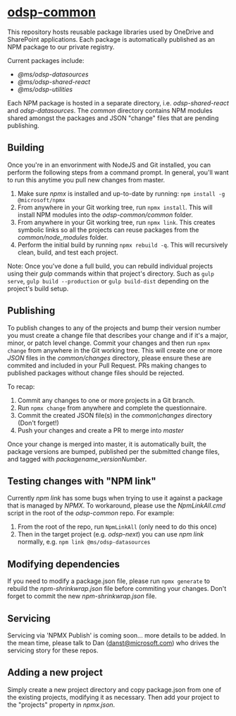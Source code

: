 # [odsp-common](https://onedrive.visualstudio.com/DefaultCollection/OneDriveWeb/_git/odsp-common)
This repository hosts reusable package libraries used by OneDrive and SharePoint applications. Each package is automatically published as an NPM package to our private registry.

Current packages include:
- *@ms/odsp-datasources*
- *@ms/odsp-shared-react*
- *@ms/odsp-utilities*

Each NPM package is hosted in a separate directory, i.e. *odsp-shared-react* and *odsp-datasources*. The *common* directory contains NPM modules shared amongst the packages and JSON "change" files that are pending publishing.

## Building

Once you're in an envorinment with NodeJS and Git installed, you can perform the following steps from a command prompt. In general, you'll want to run this anytime you pull new changes from master.
1. Make sure *npmx* is installed and up-to-date by running: `npm install -g @microsoft/npmx`
2. From anywhere in your Git working tree, run `npmx install`. This will install NPM modules into the *odsp-common/common* folder.
3. From anywhere in your Git working tree, run `npmx link`. This creates symbolic links so all the projects can reuse packages from the *common/node_modules* folder.
4. Perform the initial build by running `npmx rebuild -q`. This will recursively clean, build, and test each project.

Note: Once you've done a full build, you can rebuild individual projects using their *gulp* commands within that project's directory. Such as `gulp serve`, `gulp build --production` or `gulp build-dist` depending on the project's build setup.

## Publishing

To publish changes to any of the projects and bump their version number you must create a change file that describes your change and if it's a major, minor, or patch level change.
Commit your changes and then run `npmx change` from anywhere in the Git working tree.
This will create one or more *JSON* files in the *common/changes* directory, please ensure these are commited and included in your Pull Request. PRs making changes to published packages without change files should be rejected.

To recap:
1. Commit any changes to one or more projects in a Git branch.
2. Run `npmx change` from anywhere and complete the questionnaire.
3. Commit the created JSON file(s) in the *common\changes* directory (Don't forget!)
4. Push your changes and create a PR to merge into *master*

Once your change is merged into master, it is automatically built, the package versions are bumped, published per the submitted change files, and tagged with *packagename_versionNumber*.  

## Testing changes with "NPM link"

Currently *npm link* has some bugs when trying to use it against a package that is managed by *NPMX*. To workaround, please use the *NpmLinkAll.cmd* script in the root of the *odsp-common* repo. For example:
1. From the root of the repo, run `NpmLinkAll` (only need to do this once)
2. Then in the target project (e.g. *odsp-next*) you can use *npm link* normally, e.g. `npm link @ms/odsp-datasources`

## Modifying dependencies
If you need to modify a package.json file, please run `npmx generate` to rebuild the *npm-shrinkwrap.json* file before commiting your changes. Don't forget to commit the new *npm-shrinkwrap.json* file.

## Servicing
Servicing via 'NPMX Publish' is coming soon... more details to be added. In the mean time, please talk to Dan (danst@microsoft.com) who drives the servicing story for these repos.

## Adding a new project

Simply create a new project directory and copy package.json from one of the existing projects, modifying it as necessary. Then add your project to the "projects" property in *npmx.json*.

